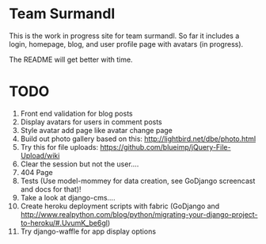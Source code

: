 Team Surmandl
==============

This is the work in progress site for team surmandl.  So far it includes a login, homepage, blog, and user profile page with avatars (in progress).

The README will get better with time.

TODO
========

1.  Front end validation for blog posts
2.  Display avatars for users in comment posts
3.  Style avatar add page like avatar change page
4.  Build out photo gallery based on this:  http://lightbird.net/dbe/photo.html
5.  Try this for file uploads: https://github.com/blueimp/jQuery-File-Upload/wiki
6.  Clear the session but not the user....
7.  404 Page
8.  Tests (Use model-mommey for data creation, see GoDjango screencast and docs for that)!
9.  Take a look at django-cms....
10. Create heroku deployment scripts with fabric (GoDjango and http://www.realpython.com/blog/python/migrating-your-django-project-to-heroku/#.UvumK_be6gl)
11.  Try django-waffle for app display options



